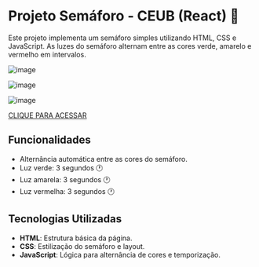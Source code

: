 # Projeto Semáforo - CEUB (React) 🚦

Este projeto implementa um semáforo simples utilizando HTML, CSS e JavaScript. As luzes do semáforo alternam entre as cores verde, amarelo e vermelho em intervalos.

![image](https://github.com/user-attachments/assets/2de9daf2-1d76-4467-a6a9-da36cf3f60ee)

![image](https://github.com/user-attachments/assets/f2eb0914-a486-4b1a-bd97-1fa285394fb6)

![image](https://github.com/user-attachments/assets/15ccf7ab-8d22-4567-b98e-bf286cb3814b)

[CLIQUE PARA ACESSAR](https://jp-beltran.github.io/Sinal/)


## Funcionalidades
- Alternância automática entre as cores do semáforo.
- Luz verde: 3 segundos 🕐
- Luz amarela: 3 segundos 🕐
- Luz vermelha: 3 segundos 🕐

## Tecnologias Utilizadas

- **HTML**: Estrutura básica da página.
- **CSS**: Estilização do semáforo e layout.
- **JavaScript**: Lógica para alternância de cores e temporização.
